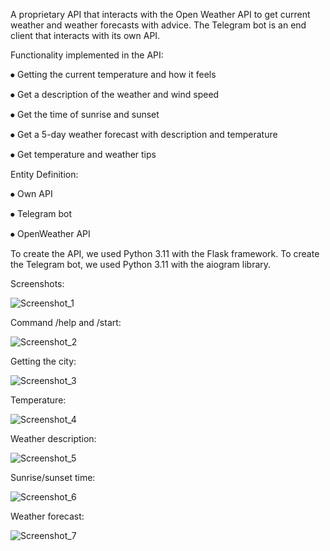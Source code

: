 A proprietary API that interacts with the Open Weather API to get current weather and weather forecasts with advice.
The Telegram bot is an end client that interacts with its own API.


Functionality implemented in the API:

  ⦁ Getting the current temperature and how it feels

  ⦁ Get a description of the weather and wind speed

  ⦁ Get the time of sunrise and sunset

  ⦁ Get a 5-day weather forecast with description and temperature

  ⦁ Get temperature and weather tips


Entity Definition:

⦁ Own API

⦁ Telegram bot

⦁ OpenWeather API

To create the API, we used Python 3.11 with the Flask framework. To create the Telegram bot, we used Python 3.11 with the aiogram library.

Screenshots:



![Screenshot_1](https://github.com/Hush88/Weather-telegram-bot-advices/assets/103639948/02b25270-7464-460a-95b3-b8409108260b)

Command /help and /start:

![Screenshot_2](https://github.com/Hush88/Weather-telegram-bot-advices/assets/103639948/4607b574-7402-42df-916e-f1bb1bf5be3e)

Getting the city:

![Screenshot_3](https://github.com/Hush88/Weather-telegram-bot-advices/assets/103639948/b693fc1c-8663-450b-9104-49e4804c03e5)

Temperature:

![Screenshot_4](https://github.com/Hush88/Weather-telegram-bot-advices/assets/103639948/bd8b98e1-a385-4733-8d6b-88126bed7e7e)

Weather description:

![Screenshot_5](https://github.com/Hush88/Weather-telegram-bot-advices/assets/103639948/a4ee7b4f-2754-4fde-b347-7a4ff8f867ef)

Sunrise/sunset time:

![Screenshot_6](https://github.com/Hush88/Weather-telegram-bot-advices/assets/103639948/a767df8e-808d-432a-9112-fa68c4e2cab8)

Weather forecast:

![Screenshot_7](https://github.com/Hush88/Weather-telegram-bot-advices/assets/103639948/7f241e68-655e-41d8-912f-5a09a9eb9614)
